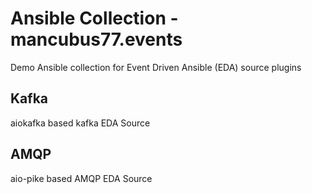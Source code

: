 # Ansible Collection - mancubus77.events


Demo Ansible collection for Event Driven Ansible (EDA) source plugins

## Kafka

 aiokafka based kafka EDA Source


## AMQP

 aio-pike based AMQP EDA Source